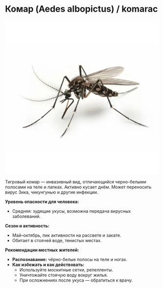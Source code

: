 # Комар (Aedes albopictus) / komarac

![Комар](../images/Aedes_albopictus.jpg)

Тигровый комар — инвазивный вид, отличающийся черно-белыми полосами на теле и лапках. Активно кусает днём. Может переносить вирус Зика, чикунгунью и другие инфекции.

**Уровень опасности для человека:**
- Средняя: зудящие укусы, возможна передача вирусных заболеваний.

**Сезон и активность:**
- Май–октябрь, пик активности на рассвете и закате.
- Обитает в стоячей воде, тенистых местах.

**Рекомендации местных жителей:**
- **Распознавание:** чёрно-белые полосы на теле и ногах.
- **Как избежать и как действовать:**
  - Используйте москитные сетки, репелленты.
  - Уничтожайте стоячую воду вокруг жилья.
  - При осложнениях после укуса — обратиться к врачу.
